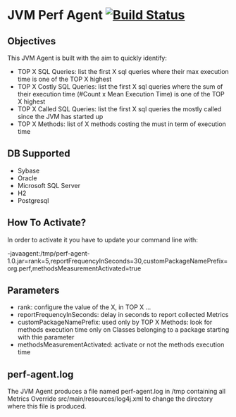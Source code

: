 JVM Perf Agent [![Build Status](https://travis-ci.org/agigleux/perf-agent.svg?branch=master)](https://travis-ci.org/agigleux/perf-agent) 
==========

## Objectives

This JVM Agent is built with the aim to quickly identify:

* TOP X SQL Queries: list the first X sql queries where their max execution time is one of the TOP X highest
* TOP X Costly SQL Queries: list the first X sql queries where the sum of their execution time (#Count x Mean Execution Time) is one of the TOP X highest
* TOP X Called SQL Queries: list the first X sql queries the mostly called since the JVM has started up
* TOP X Methods: list of X methods costing the must in term of execution time

## DB Supported

* Sybase
* Oracle
* Microsoft SQL Server
* H2
* Postgresql

## How To Activate?

In order to activate it you have to update your command line with:

-javaagent:/tmp/perf-agent-1.0.jar=rank=5,reportFrequencyInSeconds=30,customPackageNamePrefix=org.perf,methodsMeasurementActivated=true

## Parameters
* rank: configure the value of the X, in TOP X ...
* reportFrequencyInSeconds: delay in seconds to report collected Metrics
* customPackageNamePrefix: used only by TOP X Methods: look for methods execution time only on Classes belonging to a package starting with thie parameter
* methodsMeasurementActivated: activate or not the methods execution time

## perf-agent.log

The JVM Agent produces a file named perf-agent.log in /tmp containing all Metrics
Override src/main/resources/log4j.xml to change the directory where this file is produced.
